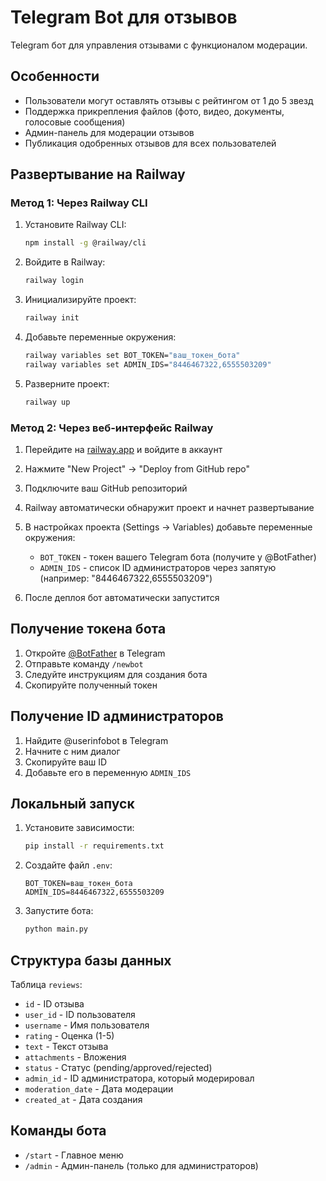 # Telegram Bot для отзывов

Telegram бот для управления отзывами с функционалом модерации.

## Особенности

- Пользователи могут оставлять отзывы с рейтингом от 1 до 5 звезд
- Поддержка прикрепления файлов (фото, видео, документы, голосовые сообщения)
- Админ-панель для модерации отзывов
- Публикация одобренных отзывов для всех пользователей

## Развертывание на Railway

### Метод 1: Через Railway CLI

1. Установите Railway CLI:
   ```bash
   npm install -g @railway/cli
   ```

2. Войдите в Railway:
   ```bash
   railway login
   ```

3. Инициализируйте проект:
   ```bash
   railway init
   ```

4. Добавьте переменные окружения:
   ```bash
   railway variables set BOT_TOKEN="ваш_токен_бота"
   railway variables set ADMIN_IDS="8446467322,6555503209"
   ```

5. Разверните проект:
   ```bash
   railway up
   ```

### Метод 2: Через веб-интерфейс Railway

1. Перейдите на [railway.app](https://railway.app) и войдите в аккаунт

2. Нажмите "New Project" → "Deploy from GitHub repo"

3. Подключите ваш GitHub репозиторий

4. Railway автоматически обнаружит проект и начнет развертывание

5. В настройках проекта (Settings → Variables) добавьте переменные окружения:
   - `BOT_TOKEN` - токен вашего Telegram бота (получите у @BotFather)
   - `ADMIN_IDS` - список ID администраторов через запятую (например: "8446467322,6555503209")

6. После деплоя бот автоматически запустится

## Получение токена бота

1. Откройте [@BotFather](https://t.me/BotFather) в Telegram
2. Отправьте команду `/newbot`
3. Следуйте инструкциям для создания бота
4. Скопируйте полученный токен

## Получение ID администраторов

1. Найдите @userinfobot в Telegram
2. Начните с ним диалог
3. Скопируйте ваш ID
4. Добавьте его в переменную `ADMIN_IDS`

## Локальный запуск

1. Установите зависимости:
   ```bash
   pip install -r requirements.txt
   ```

2. Создайте файл `.env`:
   ```
   BOT_TOKEN=ваш_токен_бота
   ADMIN_IDS=8446467322,6555503209
   ```

3. Запустите бота:
   ```bash
   python main.py
   ```

## Структура базы данных

Таблица `reviews`:
- `id` - ID отзыва
- `user_id` - ID пользователя
- `username` - Имя пользователя
- `rating` - Оценка (1-5)
- `text` - Текст отзыва
- `attachments` - Вложения
- `status` - Статус (pending/approved/rejected)
- `admin_id` - ID администратора, который модерировал
- `moderation_date` - Дата модерации
- `created_at` - Дата создания

## Команды бота

- `/start` - Главное меню
- `/admin` - Админ-панель (только для администраторов)

